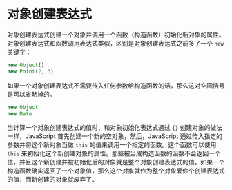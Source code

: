 # 对象创建表达式

对象创建表达式创建一个对象并调用一个函数（构造函数）初始化新对象的属性。对象创建表达式和函数调用表达式类似，区别是对象创建表达式之前多了一个 `new` 关键字：

```javascript
new Object()
new Point(2, 3)
```

如果一个对象创建表达式不需要传入任何参数给构造函数的话，那么这对空圆括号是可以省略掉的。

```javascript
new Object
new Date
```

当计算一个对象创建表达式的值时，和对象初始化表达式通过 `{}` 创建对象的做法一样，JavaScript 首先创建一个新的空对象，然后，JavaScript 通过传入指定的参数并将这个新对象当做 `this` 的值来调用一个指定的函数。这个函数可以使用 `this` 来初始化这个新创建对象的属性。那些被当成构造函数的函数不会返回一个值，并且这个新创建并被初始化后的对象就是整个对象创建表达式的值。如果一个构造函数确实返回了一个对象值，那么这个对象就作为整个对象爱你个创建表达式的值，而新创建的对象就废弃了。